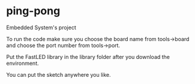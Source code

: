 # ping-pong
Embedded System's project

To run the code make sure you choose the board name from tools->board and choose the port number from tools->port.

Put the FastLED library in the library folder after you download the environment.

You can put the sketch anywhere you like.

